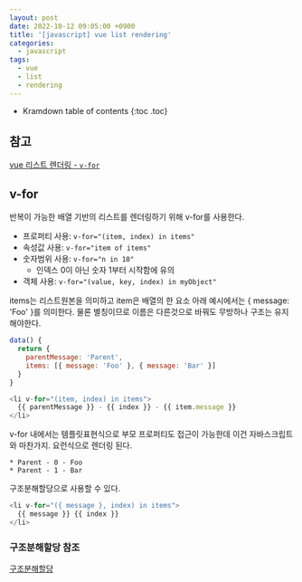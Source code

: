 ```yaml
---
layout: post
date: 2022-10-12 09:05:00 +0900
title: '[javascript] vue list rendering'
categories:
  - javascript
tags:
  - vue
  - list
  - rendering
---
```


* Kramdown table of contents
{:toc .toc}

## 참고

[vue 리스트 렌더링 - `v-for`](https://vuejs.org/guide/essentials/list.html)


## v-for

반복이 가능한 배열 기반의 리스트를 렌더링하기 위해  v-for를 사용한다.


- 프로퍼티 사용: `v-for="(item, index) in items"`  
- 속성값 사용: `v-for="item of items"`  
- 숫자범위 사용: `v-for="n in 10"`  
  - 인덱스 0이 아닌 숫자 1부터 시작함에 유의
- 객체 사용:  `v-for="(value, key, index) in myObject"`


items는 리스트원본을 의미하고 item은 배열의 한 요소 아래 예시에서는 { message: 'Foo' }를 의미한다. 물론 별칭이므로 이름은 다른것으로 바꿔도 무방하나 구조는 유지해야한다. 

```js
data() {
  return {
    parentMessage: 'Parent',
    items: [{ message: 'Foo' }, { message: 'Bar' }]
  }
}

```

```js
<li v-for="(item, index) in items">
  {{ parentMessage }} - {{ index }} - {{ item.message }}
</li>

```

v-for 내에서는 템플릿표현식으로 부모 프로퍼티도 접근이 가능한데 이건 자바스크립트와 마찬가지. 요런식으로 렌더링 된다. 

```
* Parent - 0 - Foo
* Parent - 1 - Bar
```

구조분해할당으로 사용할 수 있다. 

```js
<li v-for="({ message }, index) in items">
  {{ message }} {{ index }}
</li>
```

### 구조분해할당 참조

[구조분해할당](https://developer.mozilla.org/ko/docs/Web/JavaScript/Reference/Operators/Destructuring_assignment)



## <template>에  v-for 사용

v-if와 마찬가지로 여러개 요소에 반복적으로 뭔가를 적용해야 할때 <template>에 v-for를 사용 할 수 있다. items의 프로퍼티 개수만큼 2개의 <li>태그가 반복해서 렌더링 된다. 

```js
<ul>
  <template v-for="item in items">
    <li>{{ item.msg }}</li>
    <li class="divider" role="presentation"></li>
  </template>
</ul>
```

## v-for와 v-if는 같은 요소에 쓰는 것이 좋지 않다

 v-if의 암묵적인 우선순위가 더 높아 v-for와 v-if는 같은 요소에 동시에 적용하지 않는 것이 좋다. v-if 조건에 따라 변수에 접근이 불가능할 수가 있기 때문이다. 


```js
<li v-for="todo in todos" v-if="!todo.isComplete">
  {{ todo.name }}
</li>
```

v-if가 먼저 평가되어 렌더링되어야 하는데 todo의 정의는 아직 평가되기 전인 v-for 안에 있다. 따라서 정의되지 않은 todo를 사용하 에러가 발생한다. 

```js
<template v-for="todo in todos">
  <li v-if="!todo.isComplete">
    {{ todo.name }}
  </li>
</template>
```

## key 사용법

객체의 key와는 달리 리스트 내부의 변경이 일어났을 때 DOM요소를 변경하는 것 대신 이걸 이용하는 듯 한데 이해 안감??

기본적으로 v-for를 이용할때 key를 사용하는게 성능향상에는 도움이 된다. key는 원시타입으로 바인딩해야한다. 문자열이난 숫자타입으로 
객체는 불가 

리스트의 순서가 변경이 되었을 때 이미 렌더링이 된 DOM을 재 렌더링 하지 않고 값만 바꿔치기 한다. 이 때문에 단독으로 사용했을 때는 문제가 되지 않지만 하위요소가 있다면 같이 값이 변경되지 않는 상황이 발생한다. 

변경사항 같이 적용되어야 하는 요소의 그룹핑을 위한 장치인듯.


TODO


```js
<script>
export default {
  data() {
    return {
     list: ['a', 'b', 'c'], 
    }
  },
  methods: {
    shift() {
      this.list.push(this.list.shift());
    }
  }
}
</script>

<template>
  <button type="button" @click="shift">리스트변경하기</button>
  <ul>
    <li v-for="item in list">
      {{ item }} <input type="number"/>개
    </li>
  </ul>
</template>
```

버튼을 누를때마다 리스트의 순서는 변경된다. 하지만 input에 넣은 숫자는 그대로. 이것떄문에  key를 사용한다 같이 이동시키기 위해서 

```js
<script>
export default {
  data() {
    return {
     list: ['a', 'b', 'c'], 
    }
  },
  methods: {
    shift() {
      this.list.push(this.list.shift());
    }
  }
}
</script>

<template>
  <button type="button" @click="shift">리스트변경하기</button>
  <ul>
    <li v-for="item in list">
      {{ item }} <input type="number"/>개
    </li>
  </ul>
</template>
```

이때 :key 속성을 사용하면 li와 input 태그를 한번에 묶어서 이동시킬수 있다. 단, 자식 component나 다른 관계가 없을때만 적용이 된다. 

```js
<li v-for="item in list" :key="item">
  {{ item }} <input type="number"/>개
</li>
```

[참고](https://goodteacher.tistory.com/525)

